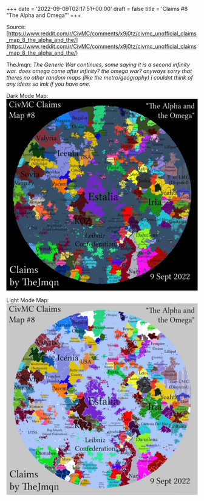 +++
date = '2022-09-09T02:17:51+00:00'
draft = false
title = 'Claims #8 "The Alpha and Omega"'
+++

Source: [https://www.reddit.com/r/CivMC/comments/x9j0tz/civmc_unofficial_claims_map_8_the_alpha_and_the/](https://www.reddit.com/r/CivMC/comments/x9j0tz/civmc_unofficial_claims_map_8_the_alpha_and_the/)

TheJmqn: *The Generic War continues, some saying it is a second infinity war. does omega come after infinity? the omega war? anyways sorry that theres no other random maps (like the metro/geography) i couldnt think of any ideas so lmk if you have one.*

Dark Mode Map:
[![Claims #8](https://raw.githubusercontent.com/CivMC-Map-Archive/civmc-map-archive.github.io/refs/heads/main/public/images/CivMC-Claims-8.webp)](https://raw.githubusercontent.com/CivMC-Map-Archive/civmc-map-archive.github.io/refs/heads/main/public/images/CivMC-Claims-8.webp)

Light Mode Map:
[![Claims #8 Light](https://raw.githubusercontent.com/CivMC-Map-Archive/civmc-map-archive.github.io/refs/heads/main/public/images/CivMC-Claims-8-Light.webp)](https://raw.githubusercontent.com/CivMC-Map-Archive/civmc-map-archive.github.io/refs/heads/main/public/images/CivMC-Claims-8-Light.webp)
